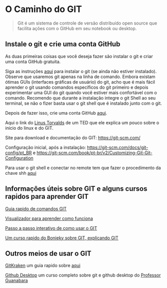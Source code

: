 # O Caminho do GIT

>Git é um sistema de controle de versão distribuído open source que facilita ações com o GitHub em seu notebook ou desktop.

## Instale o git e crie uma conta GitHub

As duas primeiras coisas que você deseja fazer são instalar o git e criar uma conta GitHub gratuita.

Siga as instruções [aqui](https://git-scm.com/book/pt-br/v2/Come%C3%A7ando-Instalando-o-Git) para instalar o git (se ainda não estiver instalado). Observe que usaremos git apenas na linha de comando. Embora existam ótimas GUIs (interfaces gráficas de usuário) do git, acho que é mais fácil aprender o git usando comandos específicos do git primeiro e depois experimentar uma GUI do git quando você estiver mais confortável com o comando. Recomendo que durante a instalação integre o git Shell ao seu terminal, se não o fizer basta usar o git shell que é instalado junto com o git.

Depois de fazer isso, crie uma conta GitHub [aqui](https://github.com/).

Aqui o link do [Linus Torvalds](https://www.youtube.com/watch?v=o8NPllzkFhE) de um TED que ele explica um pouco sobre o inicio do linux e do GIT.

Site para download e documentação do GIT:
<https://git-scm.com/>

Configuração inicial, após a instalação:
<https://git-scm.com/docs/git-config/pt_BR> e <https://git-scm.com/book/pt-br/v2/Customizing-Git-Git-Configuration>

Para usar o git shell e conectar no remote tem que fazer o procedimento da chave shh [aqui]()

## Informações úteis sobre GIT e alguns cursos rapidos para aprender GIT

[Guia rapido de comandos GIT](https://training.github.com/downloads/pt_BR/github-git-cheat-sheet.pdf)

[Visualizador para aprender como funciona](https://git-school.github.io/visualizing-git/#free)

[Passo a passo interativo de como usar o GIT](https://learngitbranching.js.org/?locale=pt_BR)

[Um curso rapido do Bonieky sobre GIT, explicando GIT](https://www.youtube.com/watch?v=OuOb1_qADBQ)

## Outros meios de usar o GIT

[GitKraken](https://www.gitkraken.com/download) um guia rapido sobre [aqui](https://www.youtube.com/watch?v=jxB2Wy3yRbE)

[Github Desktop](https://desktop.github.com/) um curso completo sobre git e github desktop do [Professor Guanabara](https://www.youtube.com/playlist?list=PLHz_AreHm4dm7ZULPAmadvNhH6vk9oNZA)
